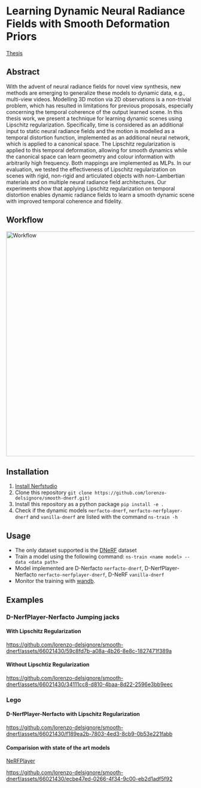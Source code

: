 ﻿# Learning Dynamic Neural Radiance Fields with Smooth Deformation Priors
[Thesis](https://drive.google.com/drive/u/0/folders/1r1MpzEuJe07S-EsKOk7TBWWXw9d9112J)
## Abstract
With the advent of neural radiance fields for novel view synthesis, new methods are emerging to generalize these models to dynamic data, e.g., multi-view videos. Modelling 3D motion via 2D observations is a non-trivial problem, which has resulted in limitations for previous proposals, especially concerning the temporal coherence of the output learned scene. In this thesis work, we present a technique for learning dynamic scenes using Lipschitz regularization. Specifically, time is considered as an additional input to static neural radiance fields and the motion is modelled as a temporal distortion function, implemented as an additional neural network, which is applied to a canonical space. The Lipschitz regularization is applied to this temporal deformation, allowing for smooth dynamics while the canonical space can learn geometry and colour information with arbitrarily high frequency. Both mappings are implemented as MLPs. In our evaluation, we tested the effectiveness of Lipschitz regularization on scenes with rigid, non-rigid and articulated objects with non-Lambertian materials and on multiple neural radiance field architectures. Our experiments show that applying Lipschitz regularization on temporal distortion enables dynamic radiance fields to learn a smooth dynamic scene with improved temporal coherence and fidelity.
## Workflow
<img src="https://github.com/lorenzo-delsignore/smooth-dnerf/assets/66021430/a5ffd36c-9269-4fc1-9c62-e7b63141ce07" alt="Workflow" width="600">


## Installation
1. [Install Nerfstudio](https://docs.nerf.studio/quickstart/installation.html)
2. Clone this repository ```git clone https://github.com/lorenzo-delsignore/smooth-dnerf.git)```
3. Install this repository as a python package ```pip install -e .```
4. Check if the dynamic models ```nerfacto-dnerf```, ```nerfacto-nerfplayer-dnerf``` and ```vanilla-dnerf``` are listed with the command ```ns-train -h```
## Usage
- The only dataset supported is the [DNeRF](https://www.albertpumarola.com/research/D-NeRF/index.html) dataset
- Train a model using the following command: ```ns-train <name model> --data <data path>```
- Model implemented are D-Nerfacto ```nerfacto-dnerf```, D-NerfPlayer-Nerfacto ```nerfacto-nerfplayer-dnerf```, D-NeRF ```vanilla-dnerf```
- Monitor the training with [wandb](https://wandb.ai/).
## Examples
### D-NerfPlayer-Nerfacto Jumping jacks
#### With Lipschitz Regularization

https://github.com/lorenzo-delsignore/smooth-dnerf/assets/66021430/59c8fd7b-a08a-4b26-8e8c-1827471f389a
#### Without Lipschtiz Regularization
https://github.com/lorenzo-delsignore/smooth-dnerf/assets/66021430/34111cc8-d810-4baa-8d22-2596e3bb9eec
### Lego
#### D-NerfPlayer-Nerfacto with Lipschitz Regularization
https://github.com/lorenzo-delsignore/smooth-dnerf/assets/66021430/f189ea2b-7803-4ed3-8cb9-0b53e221fabb
#### Comparision with state of the art models
[NeRFPlayer](https://github.com/lsongx/nerfplayer-nerfstudio)

https://github.com/lorenzo-delsignore/smooth-dnerf/assets/66021430/ecbe47ed-0266-4f34-9c00-eb2d1adf5f92



